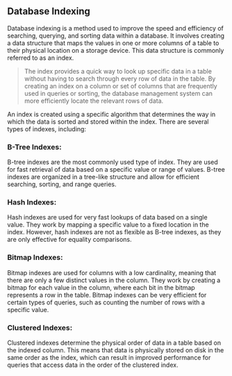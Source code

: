 ## Database Indexing

Database indexing is a method used to improve the speed and efficiency of searching, querying, and sorting data within a database. It involves creating a data structure that maps the values in one or more columns of a table to their physical location on a storage device. This data structure is commonly referred to as an index.

> The index provides a quick way to look up specific data in a table without having to search through every row of data in the table. By creating an index on a column or set of columns that are frequently used in queries or sorting, the database management system can more efficiently locate the relevant rows of data.

An index is created using a specific algorithm that determines the way in which the data is sorted and stored within the index. There are several types of indexes, including:

### B-Tree Indexes: 
B-tree indexes are the most commonly used type of index. They are used for fast retrieval of data based on a specific value or range of values. B-tree indexes are organized in a tree-like structure and allow for efficient searching, sorting, and range queries.

### Hash Indexes: 
Hash indexes are used for very fast lookups of data based on a single value. They work by mapping a specific value to a fixed location in the index. However, hash indexes are not as flexible as B-tree indexes, as they are only effective for equality comparisons.

### Bitmap Indexes: 
Bitmap indexes are used for columns with a low cardinality, meaning that there are only a few distinct values in the column. They work by creating a bitmap for each value in the column, where each bit in the bitmap represents a row in the table. Bitmap indexes can be very efficient for certain types of queries, such as counting the number of rows with a specific value.

### Clustered Indexes: 
Clustered indexes determine the physical order of data in a table based on the indexed column. This means that data is physically stored on disk in the same order as the index, which can result in improved performance for queries that access data in the order of the clustered index.


